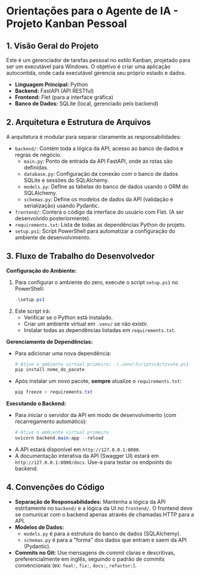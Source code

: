 # Orientações para o Agente de IA - Projeto Kanban Pessoal

## 1. Visão Geral do Projeto

Este é um gerenciador de tarefas pessoal no estilo Kanban, projetado para ser um executável para Windows. O objetivo é criar uma aplicação autocontida, onde cada executável gerencia seu próprio estado e dados.

- **Linguagem Principal:** Python
- **Backend:** FastAPI (API RESTful)
- **Frontend:** Flet (para a interface gráfica)
- **Banco de Dados:** SQLite (local, gerenciado pelo backend)

## 2. Arquitetura e Estrutura de Arquivos

A arquitetura é modular para separar claramente as responsabilidades:

- `backend/`: Contém toda a lógica da API, acesso ao banco de dados e regras de negócio.
  - `main.py`: Ponto de entrada da API FastAPI, onde as rotas são definidas.
  - `database.py`: Configuração da conexão com o banco de dados SQLite e sessões do SQLAlchemy.
  - `models.py`: Define as tabelas do banco de dados usando o ORM do SQLAlchemy.
  - `schemas.py`: Define os modelos de dados da API (validação e serialização) usando Pydantic.
- `frontend/`: Conterá o código da interface do usuário com Flet. (A ser desenvolvido posteriormente).
- `requirements.txt`: Lista de todas as dependências Python do projeto.
- `setup.ps1`: Script PowerShell para automatizar a configuração do ambiente de desenvolvimento.

## 3. Fluxo de Trabalho do Desenvolvedor

**Configuração do Ambiente:**
1.  Para configurar o ambiente do zero, execute o script `setup.ps1` no PowerShell:
    ```powershell
    .\setup.ps1
    ```
2.  Este script irá:
    - Verificar se o Python está instalado.
    - Criar um ambiente virtual em `.venv/` se não existir.
    - Instalar todas as dependências listadas em `requirements.txt`.

**Gerenciamento de Dependências:**
- Para adicionar uma nova dependência:
  ```powershell
  # Ative o ambiente virtual primeiro: .\.venv\Scripts\Activate.ps1
  pip install nome_do_pacote
  ```
- Após instalar um novo pacote, **sempre** atualize o `requirements.txt`:
  ```powershell
  pip freeze > requirements.txt
  ```

**Executando o Backend:**
- Para iniciar o servidor da API em modo de desenvolvimento (com recarregamento automático):
  ```powershell
  # Ative o ambiente virtual primeiro
  uvicorn backend.main:app --reload
  ```
- A API estará disponível em `http://127.0.0.1:8000`.
- A documentação interativa da API (Swagger UI) estará em `http://127.0.0.1:8000/docs`. Use-a para testar os endpoints do backend.

## 4. Convenções do Código

- **Separação de Responsabilidades:** Mantenha a lógica da API estritamente no `backend/` e a lógica da UI no `frontend/`. O frontend deve se comunicar com o backend apenas através de chamadas HTTP para a API.
- **Modelos de Dados:**
  - `models.py` é para a estrutura do banco de dados (SQLAlchemy).
  - `schemas.py` é para a "forma" dos dados que entram e saem da API (Pydantic).
- **Commits no Git:** Use mensagens de commit claras e descritivas, preferencialmente em inglês, seguindo o padrão de commits convencionais (ex: `feat:`, `fix:`, `docs:`, `refactor:`).
